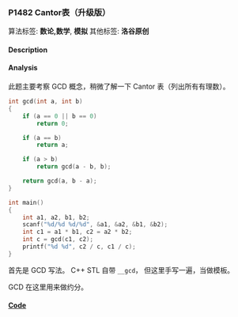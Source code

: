 ### P1482 Cantor表（升级版）

算法标签: **数论,数学**, **模拟**
其他标签: **洛谷原创**


#### Description





#### Analysis

此题主要考察 GCD 概念，稍微了解一下 Cantor 表（列出所有有理数）。

```cpp
int gcd(int a, int b)
{
    if (a == 0 || b == 0)
        return 0;

    if (a == b)
        return a;

    if (a > b)
        return gcd(a - b, b);

    return gcd(a, b - a);
}

int main()
{
    int a1, a2, b1, b2;
    scanf("%d/%d %d/%d", &a1, &a2, &b1, &b2);
    int c1 = a1 * b1, c2 = a2 * b2;
    int c = gcd(c1, c2);
    printf("%d %d", c2 / c, c1 / c);
}
```

 首先是 GCD 写法。 C++ STL 自带 `__gcd`， 但这里手写一遍，当做模板。

GCD 在这里用来做约分。

#### [Code](../cpp/p1482.cpp)
